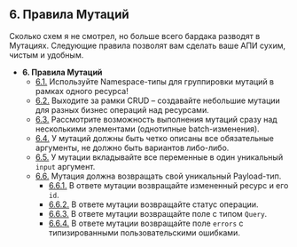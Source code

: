 ## 6. Правила Мутаций

Сколько схем я не смотрел, но больше всего бардака разводят в Мутациях. Следующие правила позволят вам сделать ваше АПИ сухим, чистым и удобным.

- **6. Правила Мутаций**
  - [6.1.](./6.1-mutation-namespaces.md) Используйте Namespace-типы для группировки мутаций в рамках одного ресурса!
  - [6.2.](./6.2-business-operations.md) Выходите за рамки CRUD – cоздавайте небольшие мутации для разных бизнес операций над ресурсами.
  - [6.3.](./6.3-batch-changes.md) Рассмотрите возможность выполнения мутаций сразу над несколькими элементами (однотипные batch-изменения).
  - [6.4.](./6.4-required-args.md) У мутаций должны быть четко описаны все обязательные аргументы, не должно быть вариантов либо-либо.
  - [6.5.](./6.5-input-arg.md) У мутации вкладывайте все переменные в один уникальный `input` аргумент.
  - [6.6.](./6.6-payload.md) Мутация должна возвращать свой уникальный Payload-тип.
    - [6.6.1.](./6.6.1-payload-record.md) В ответе мутации возвращайте измененный ресурс и его `id`.
    - [6.6.2.](./6.6.2-payload-status.md) В ответе мутации возвращайте статус операции.
    - [6.6.3.](./6.6.3-payload-query.md) В ответе мутации возвращайте поле с типом `Query`.
    - [6.6.4.](./6.6.4-payload-errors.md) В ответе мутации возвращайте поле `errors` с типизированными пользовательскими ошибками.
